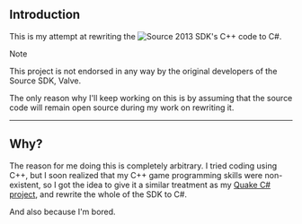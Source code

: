 <!--<p align="center">
 <a href=https://github.com/ValveSoftware/source-sdk-2013>
   <img alt="Source Code" src="https://img.shields.io/github/ValveSoftware/source-sdk-2013" />
 </a>
</p>-->


## Introduction
This is my attempt at rewriting the ![Source 2013 SDK](https://github.com/ValveSoftware/source-sdk-2013)'s C++ code to C#.

>[!NOTE]
>This project is not endorsed in any way by the original developers of the Source SDK, Valve.
>
>The only reason why I'll keep working on this is by assuming that the source code will remain open source during my work on rewriting it.

---
## Why?
The reason for me doing this is completely arbitrary. I tried coding using C++, but I soon realized that my C++ game programming skills were non-existent, so I got the idea to give it a similar treatment as my [Quake C# project](https://github.com/OMGOMGplays/QuakeCSharp), and rewrite the whole of the SDK to C#.

And also because I'm bored.
